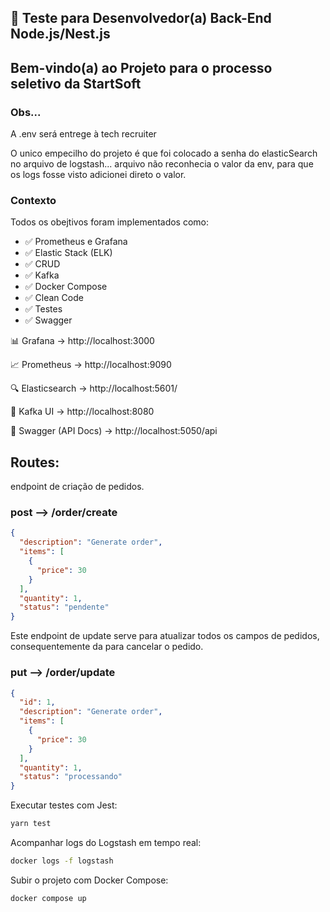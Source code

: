 ## 🚀 Teste para Desenvolvedor(a) Back-End Node.js/Nest.js

## Bem-vindo(a) ao Projeto para o processo seletivo da StartSoft

### Obs...
A .env será entrege à tech recruiter

O unico empecilho do projeto é que foi colocado a senha do elasticSearch no arquivo de logstash... arquivo não reconhecia o valor da env, para que os logs fosse visto adicionei direto o valor.

### Contexto

Todos os obejtivos foram implementados como:

- ✅ Prometheus e Grafana
- ✅ Elastic Stack (ELK)
- ✅ CRUD
- ✅ Kafka
- ✅ Docker Compose
- ✅ Clean Code
- ✅ Testes
- ✅ Swagger

📊 Grafana → http://localhost:3000

📈 Prometheus → http://localhost:9090

🔍 Elasticsearch → http://localhost:5601/

🔗 Kafka UI → http://localhost:8080

📖 Swagger (API Docs) → http://localhost:5050/api



## Routes:

endpoint de criação de pedidos.

### post --> /order/create
```json
{
  "description": "Generate order",
  "items": [
    {
      "price": 30
    }
  ],
  "quantity": 1,
  "status": "pendente"
}
```

Este endpoint de update serve para atualizar todos os campos de pedidos, consequentemente da para cancelar o pedido.

### put --> /order/update
```json
{
  "id": 1,
  "description": "Generate order",
  "items": [
    {
      "price": 30
    }
  ],
  "quantity": 1,
  "status": "processando"
}
```

Executar testes com Jest:

```bash
yarn test
```
Acompanhar logs do Logstash em tempo real:

```bash
docker logs -f logstash
```
Subir o projeto com Docker Compose:
```bash
docker compose up
```
